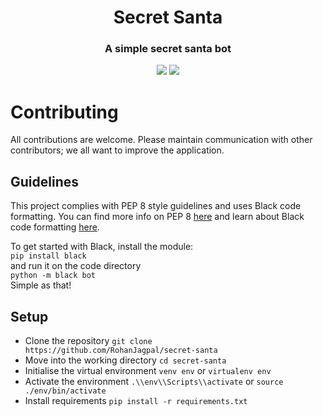 <h1 align="center">Secret Santa</h1>

<h3 align="center">A simple secret santa bot</h3>

<p align="center">
<img src="https://img.shields.io/badge/code%20style-black-000000">
<img src="https://img.shields.io/badge/Python-3.8-blue">
</p>

# Contributing  
All contributions are welcome. Please maintain communication with other contributors; we all want to improve the application.

## Guidelines  
This project complies with PEP 8 style guidelines and uses Black code formatting. You can find more info on PEP 8 [here](https://www.python.org/dev/peps/pep-0008/) and learn about Black code formatting [here](https://github.com/psf/black/).  

To get started with Black, install the module:  
`pip install black`  
and run it on the code directory  
`python -m black bot`  
Simple as that!

## Setup

- Clone the repository
`git clone https://github.com/RohanJagpal/secret-santa`
- Move into the working directory
`cd secret-santa`
- Initialise the virtual environment
`venv env` or `virtualenv env`
- Activate the environment
`.\\env\\Scripts\\activate` or `source ./env/bin/activate`
- Install requirements
`pip install -r requirements.txt`
